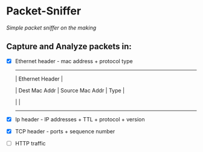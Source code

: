 # Packet-Sniffer
*Simple packet sniffer on the making*

## Capture and Analyze packets in:

- [x] Ethernet header - mac address + protocol type

  ---------------------------------------------
  
  |              Ethernet Header              |
  
  |  Dest Mac Addr |  Source Mac Addr | Type  |
  
  |                                           |
  
  ---------------------------------------------
  
- [x] Ip header - IP addresses + TTL + protocol + version

- [x] TCP header - ports + sequence number

- [ ] HTTP traffic
